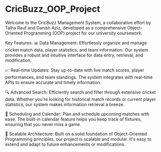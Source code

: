# CricBuzz_OOP_Project
Welcome to the CricBuzz Management System, a collaborative effort by Talha Rauf and Danish Aziz, developed as a comprehensive Object-Oriented Programming (OOP) project for our university coursework.

Key Features:
📊 Data Management:
Effortlessly organize and manage cricket match data, player statistics, and team information. Our system provides a robust and intuitive interface for data entry, retrieval, and modification.

📈 Real-time Updates:
Stay up-to-date with live match scores, player performances, and team standings. The system integrates with real-time APIs to ensure accurate and timely information.

🔍 Advanced Search:
Efficiently search and filter through extensive cricket data. Whether you're looking for historical match records or current player statistics, our system makes information retrieval a breeze.

📅 Scheduling and Calendar:
Plan and schedule upcoming matches with ease. The built-in calendar feature helps you keep track of fixtures, ensuring that you never miss a game.

🚀 Scalable Architecture:
Built on a solid foundation of Object-Oriented Programming principles, our project is scalable and modular. It's easy to extend and adapt to future enhancements or modifications.
